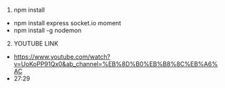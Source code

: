 1. npm install
- npm install express socket.io moment
- npm install -g nodemon

2. YOUTUBE LINK
- https://www.youtube.com/watch?v=UoKoPP91Qx0&ab_channel=%EB%8D%B0%EB%B8%8C%EB%A6%AC
- 27:29